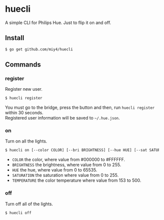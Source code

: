 # huecli
A simple CLI for Philips Hue. Just to flip it on and off.

## Install

```bash
$ go get github.com/miy4/huecli
```

## Commands

### register

Register new user.

```bash
$ huecli register
```

You must go to the bridge, press the button and then, run `huecli register` within 30 seconds.  
Registered user information will be saved to `~/.hue.json`.

### on

Turn on all the lights.

```bash
$ huecli on [--color COLOR] [--bri BRIGHTNESS] [--hue HUE] [--sat SATURATION] [--ct TEMPERATURE]
```

- `COLOR` the color, where value from #000000 to #FFFFFF.
- `BRIGHTNESS` the brightness, where value from 0 to 255.
- `HUE` the hue, where value from 0 to 65535.
- `SATURATION` the saturation where value from 0 to 255.
- `TEMPERATURE` the color temperature where value from 153 to 500.

### off

Turn off all of the lights.

```bash
$ huecli off
```
